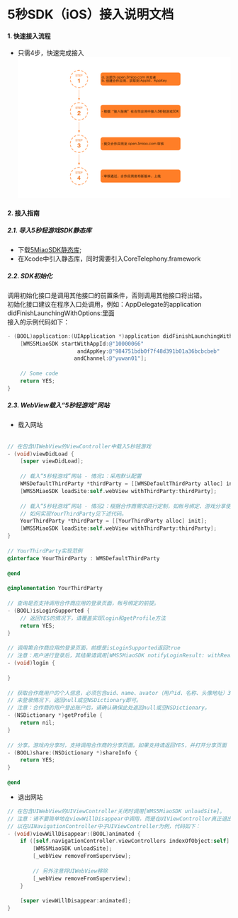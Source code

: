 # 5秒SDK（iOS）接入说明文档

#### 1. 快速接入流程
* 只需4步，快速完成接入
![快速接入流程][quick-import]

#### 2. 接入指南
##### 2.1. 导入5秒轻游戏SDK静态库
  * 下载[5MiaoSDK静态库][static-lib];
  * 在Xcode中引入静态库，同时需要引入CoreTelephony.framework

##### 2.2. SDK初始化

调用初始化接口是调用其他接口的前置条件，否则调用其他接口将出错。  
初始化接口建议在程序入口处调用，例如：AppDelegate的application didFinishLaunchingWithOptions:里面  
接入的示例代码如下：

```objective-c
- (BOOL)application:(UIApplication *)application didFinishLaunchingWithOptions:(NSDictionary *)launchOptions {
    [WMS5MiaoSDK startWithAppId:@"10000066"
                      andAppKey:@"984751bdb0f7f48d391b01a36bcbcbeb"
                     andChannel:@"yuwan01"];

    // Some code
    return YES;
}
```

##### 2.3. WebView载入“5秒轻游戏”网站

* 载入网站

```objective-c

// 在包含UIWebView的ViewController中载入5秒轻游戏
- (void)viewDidLoad {
    [super viewDidLoad];

    // 载入“5秒轻游戏”网站 - 情况1：采用默认配置
    WMSDefaultThirdParty *thirdParty = [[WMSDefaultThirdParty alloc] init];
    [WMS5MiaoSDK loadSite:self.webView withThirdParty:thirdParty];

    // 载入“5秒轻游戏”网站 - 情况2：根据合作商需求进行定制，如帐号绑定、游戏分享使用自带分享等。
    // 如何实现YourThirdParty见下述代码。
    YourThirdParty *thirdParty = [[YourThirdParty alloc] init];
    [WMS5MiaoSDK loadSite:self.webView withThirdParty:thirdParty];
}

// YourThirdParty实现范例
@interface YourThirdParty : WMSDefaultThirdParty

@end

@implementation YourThirdParty

// 查询是否支持调用合作商应用的登录页面，帐号绑定的前提。
- (BOOL)isLoginSupported {
    // 返回YES的情况下，请覆盖实现login和getProfile方法
    return YES;
}

// 调用第合作商应用的登录页面，前提是isLoginSupported返回true
// 注意：用户进行登录后，其结果请调用[WMS5MiaoSDK notifyLoginResult: withReason]通知SDK，以便刷新5秒轻游戏的登录状态
- (void)login {

}

// 获取合作商用户的个人信息，必须包含uid、name、avator（用户id、名称、头像地址）3个字段。
// 未登录情况下，返回null或空NSDictionary即可。
// 注意：合作商的用户登出账户后，请确认确保此处返回null或空NSDictionary。
- (NSDictionary *)getProfile {
    return nil;
}

// 分享。游戏内分享时，支持调用合作商的分享页面。如果支持请返回YES，并打开分享页面
- (BOOL)share:(NSDictionary *)shareInfo {
    return YES;
}

@end

```

* 退出网站

```objective-c
// 在包含UIWebView的UIViewController关闭时调用[WMS5MiaoSDK unloadSite]。
// 注意：请不要简单地在viewWillDisappear中调用，而是在UIViewController真正退出时调用（被登录页面、分享页面覆盖时需注意）
// 以在UINavigationController中子UIViewController为例，代码如下：
- (void)viewWillDisappear:(BOOL)animated {
    if ([self.navigationController.viewControllers indexOfObject:self] == NSNotFound) {
        [WMS5MiaoSDK unloadSite];
        [_webView removeFromSuperview];

        // 另外注意将UIWebView移除
        [_webView removeFromSuperview];
    }

    [super viewWillDisappear:animated];
}


```

[quick-import]: README/quick-import.png "快速接入"
[static-lib]: https://github.com/FishballInteractive/5MiaoSDK-iOS/tree/master/lib/
